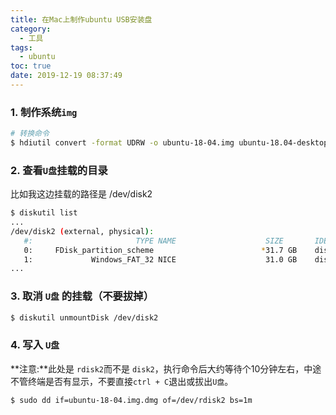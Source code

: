 ```yaml
---
title: 在Mac上制作ubuntu USB安装盘
category:
  - 工具
tags:
  - ubuntu
toc: true
date: 2019-12-19 08:37:49
---
```


### 1. 制作系统`img`

```bash
# 转换命令
$ hdiutil convert -format UDRW -o ubuntu-18-04.img ubuntu-18.04-desktop-amd64.iso
```

### 2. 查看`U盘`挂载的目录

比如我这边挂载的路径是 /dev/disk2

```bash
$ diskutil list 
...
/dev/disk2 (external, physical):
   #:                       TYPE NAME                    SIZE       IDENTIFIER
   0:     FDisk_partition_scheme                        *31.7 GB    disk2
   1:             Windows_FAT_32 NICE                    31.0 GB    disk2s1
...
```

### 3. 取消 `U盘` 的挂载（不要拔掉）

```bash
$ diskutil unmountDisk /dev/disk2
```

### 4. 写入 `U盘`

**注意:**此处是 `rdisk2`而不是 `disk2`，执行命令后大约等待个10分钟左右，中途不管终端是否有显示，不要直接`ctrl + C`退出或拔出`U盘`。

```bash
$ sudo dd if=ubuntu-18-04.img.dmg of=/dev/rdisk2 bs=1m
```